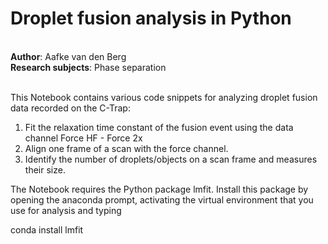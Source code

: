 <h1>Droplet fusion analysis in Python</h1><br>
<b>Author</b>: Aafke van den Berg<br>
<b>Research subjects</b>: Phase separation<br>
<br>
<p>This Notebook contains various code snippets for analyzing droplet fusion data recorded on the C-Trap:</p><ol><li>Fit the relaxation time constant of the fusion event using the data channel Force HF - Force 2x</li><li>Align one frame of a scan with the force channel.</li><li>Identify the number of droplets/objects on a scan frame and measures their size.<br></li></ol><p>The Notebook requires the Python package lmfit. Install this package by opening the anaconda prompt, activating the virtual environment that you use for analysis and typing</p><p>conda install lmfit</p><br><br>
<br>

